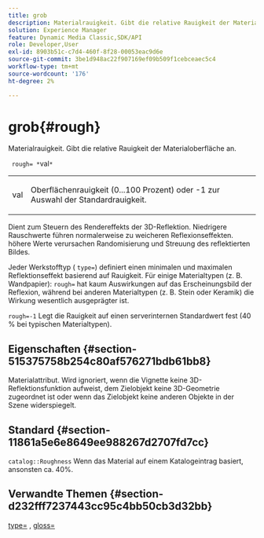 ```yaml
---
title: grob
description: Materialrauigkeit. Gibt die relative Rauigkeit der Materialoberfläche an.
solution: Experience Manager
feature: Dynamic Media Classic,SDK/API
role: Developer,User
exl-id: 8903b51c-c7d4-460f-8f28-00053eac9d6e
source-git-commit: 3be1d948ac22f907169ef09b509f1cebceaec5c4
workflow-type: tm+mt
source-wordcount: '176'
ht-degree: 2%

---
```


# grob{#rough}

Materialrauigkeit. Gibt die relative Rauigkeit der Materialoberfläche an.

` rough= *`val`*`

<table id="simpletable_432E33EC87144AC7A2A8D9406F862708"> 
 <tr class="strow"> 
  <td class="stentry"> <p> <span class="varname"> val </span> </p> </td> 
  <td class="stentry"> <p>Oberflächenrauigkeit (0...100 Prozent) oder -1 zur Auswahl der Standardrauigkeit. </p> </td> 
 </tr> 
</table>

Dient zum Steuern des Rendereffekts der 3D-Reflektion. Niedrigere Rauschwerte führen normalerweise zu weicheren Reflexionseffekten. höhere Werte verursachen Randomisierung und Streuung des reflektierten Bildes.

Jeder Werkstofftyp ( `type=`) definiert einen minimalen und maximalen Reflektionseffekt basierend auf Rauigkeit. Für einige Materialtypen (z. B. Wandpapier): `rough=` hat kaum Auswirkungen auf das Erscheinungsbild der Reflexion, während bei anderen Materialtypen (z. B. Stein oder Keramik) die Wirkung wesentlich ausgeprägter ist.

`rough=-1` Legt die Rauigkeit auf einen serverinternen Standardwert fest (40 % bei typischen Materialtypen).

## Eigenschaften {#section-515375758b254c80af576271bdb61bb8}

Materialattribut. Wird ignoriert, wenn die Vignette keine 3D-Reflektionsfunktion aufweist, dem Zielobjekt keine 3D-Geometrie zugeordnet ist oder wenn das Zielobjekt keine anderen Objekte in der Szene widerspiegelt.

## Standard {#section-11861a5e6e8649ee988267d2707fd7cc}

`catalog::Roughness` Wenn das Material auf einem Katalogeintrag basiert, ansonsten ca. 40%.

## Verwandte Themen {#section-d232fff7237443cc95c4bb50cb3d32bb}

[type=](../../../../../ir-api/http-protocol/image-rendering-api-ref/c-ir-http-protocol-ref/c-ir-http-protocol-command-reference/r-ir-http-type.md#reference-128c7de89e2d46838019b560f3f84a35) , [gloss=](../../../../../ir-api/http-protocol/image-rendering-api-ref/c-ir-http-protocol-ref/c-ir-http-protocol-command-reference/r-ir-http-gloss.md#reference-325aef2ee51e4e1584a06047427340ca)
